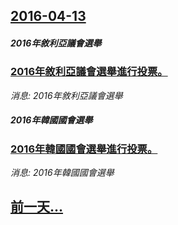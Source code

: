 ## [2016-04-13](/news/2016/04/13/index.md)

##### 2016年敘利亞議會選舉
### [2016年敘利亞議會選舉進行投票。 ](/news/2016/04/13/2016年敘利亞議會選舉進行投票.md)
_消息: 2016年敘利亞議會選舉_

##### 2016年韓國國會選舉
### [2016年韓國國會選舉進行投票。 ](/news/2016/04/13/2016年韓國國會選舉進行投票.md)
_消息: 2016年韓國國會選舉_

## [前一天...](/news/2016/04/10/index.md)


